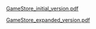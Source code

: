 [GameStore_initial_version.pdf](https://github.com/user-attachments/files/20439922/GameStore_initial_version.pdf)

[GameStore_expanded_version.pdf](https://github.com/user-attachments/files/20439928/GameStore_expanded_version.pdf)
